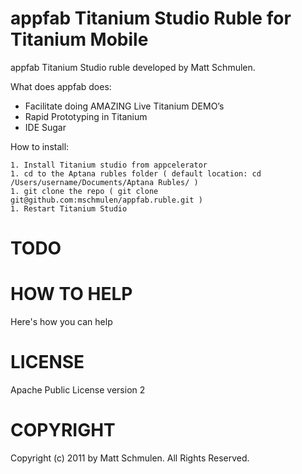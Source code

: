 appfab Titanium Studio Ruble for Titanium Mobile
==========================================

appfab Titanium Studio ruble developed by Matt Schmulen.

What does appfab does:

- Facilitate doing AMAZING Live Titanium DEMO’s
- Rapid Prototyping in Titanium
- IDE Sugar

How to install:

~~~
1. Install Titanium studio from appcelerator
1. cd to the Aptana rubles folder ( default location: cd /Users/username/Documents/Aptana Rubles/ )
1. git clone the repo ( git clone git@github.com:mschmulen/appfab.ruble.git )
1. Restart Titanium Studio

~~~

TODO
===


HOW TO HELP
==========

Here's how you can help


LICENSE
=======
Apache Public License version 2


COPYRIGHT
=========
Copyright (c) 2011 by Matt Schmulen. All Rights Reserved.